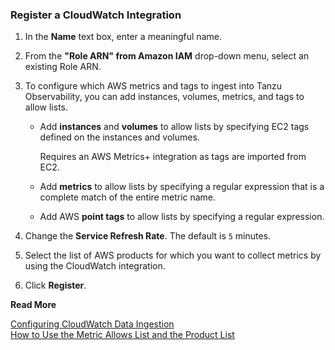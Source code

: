 ### Register a CloudWatch Integration


1. In the **Name** text box, enter a meaningful name.
2. From the **"Role ARN" from Amazon IAM** drop-down menu, select an existing Role ARN.
3. To configure which AWS metrics and tags to ingest into Tanzu Observability, you can add instances, volumes, metrics, and tags to allow lists. 

   * Add **instances** and **volumes** to allow lists by specifying EC2 tags defined on the instances and volumes. 
  
     Requires an AWS Metrics+ integration as tags are imported from EC2. 

   * Add **metrics** to allow lists by specifying a regular expression that is a complete match of the entire metric name. 
  
   * Add AWS **point tags** to allow lists by specifying a regular expression.
4. Change the **Service Refresh Rate**. The default is `5` minutes.
5. Select the list of AWS products for which you want to collect metrics by using the CloudWatch integration. 
6. Click **Register**.

**Read More**

[Configuring CloudWatch Data Ingestion](https://docs.wavefront.com/integrations_aws_metrics.html#configuring-cloudwatch-data-ingestion)<br/>
[How to Use the Metric Allows List and the Product List](https://docs.wavefront.com/integrations_aws_metrics.html#how-to-use-the-metric-allow-list-and-the-products-list)
